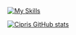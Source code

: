 
[![My Skills](https://skillicons.dev/icons?i=html,css,js,react,tailwind,nextjs)](https://skillicons.dev)

[![Cipris GitHub stats](https://github-readme-stats-git-master-crusus-projects.vercel.app/api?username=cipriRusu)](https://github.com/cipriRusu/github-readme-stats)

<!--
**cipriRusu/cipriRusu** is a ✨ _special_ ✨ repository because its `README.md` (this file) appears on your GitHub profile.

Here are some ideas to get you started:

- 🔭 I’m currently working on ...
- 🌱 I’m currently learning ...
- 👯 I’m looking to collaborate on ...
- 🤔 I’m looking for help with ...
- 💬 Ask me about ...
- 📫 How to reach me: ...
- 😄 Pronouns: ...
- ⚡ Fun fact: ...
-->
